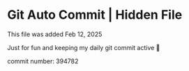 # Git Auto Commit | Hidden File

This file was added Feb 12, 2025

Just for fun and keeping my daily git commit active 🤪

commit number: 394782
